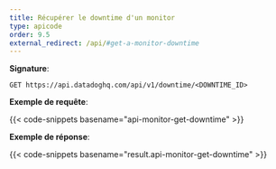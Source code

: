 ```yaml
---
title: Récupérer le downtime d'un monitor
type: apicode
order: 9.5
external_redirect: /api/#get-a-monitor-downtime
---
```

**Signature**:

`GET https://api.datadoghq.com/api/v1/downtime/<DOWNTIME_ID>`

**Exemple de requête**:

{{< code-snippets basename="api-monitor-get-downtime" >}}

**Exemple de réponse**:

{{< code-snippets basename="result.api-monitor-get-downtime" >}}

